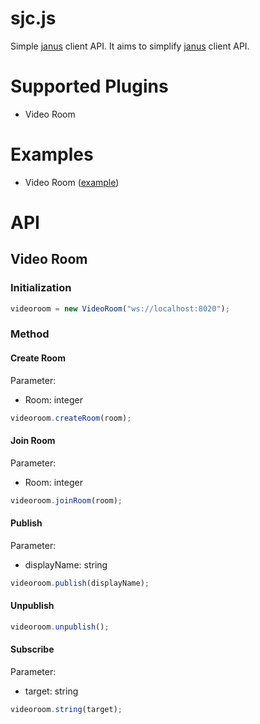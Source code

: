 # sjc.js

Simple [janus](https://github.com/meetecho/janus-gateway) client API. It aims to simplify [janus](https://github.com/meetecho/janus-gateway) client API.

# Supported Plugins

- Video Room

# Examples

- Video Room ([example](https://github.com/fitraditya/sjc.js/tree/master/example/videoroom))

# API

## Video Room

### Initialization

```javascript
videoroom = new VideoRoom("ws://localhost:8020");
```

### Method

#### Create Room

Parameter:
- Room: integer

```javascript
videoroom.createRoom(room);
```

#### Join Room

Parameter:
- Room: integer

```javascript
videoroom.joinRoom(room);
```

#### Publish

Parameter:
- displayName: string

```javascript
videoroom.publish(displayName);
```

#### Unpublish

```javascript
videoroom.unpublish();
```

#### Subscribe

Parameter:
- target: string

```javascript
videoroom.string(target);
